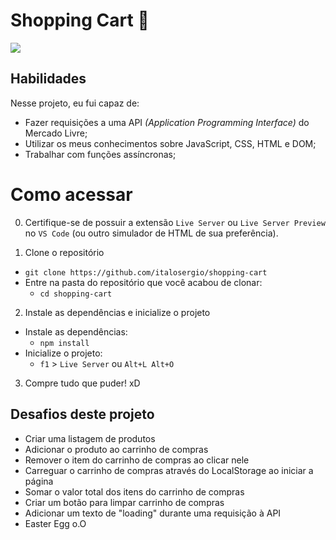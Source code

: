 # Shopping Cart 🛒​
<img src="./out.gif"/>

## Habilidades

Nesse projeto, eu fui capaz de:

- Fazer requisições a uma API *(Application Programming Interface)* do Mercado Livre;
- Utilizar os meus conhecimentos sobre JavaScript, CSS, HTML e DOM;
- Trabalhar com funções assíncronas;

# Como acessar

0. Certifique-se de possuir a extensão `Live Server` ou `Live Server Preview` no `VS Code` (ou outro simulador de HTML de sua preferência).

1. Clone o repositório
  * `git clone https://github.com/italosergio/shopping-cart`
  * Entre na pasta do repositório que você acabou de clonar:
    * `cd shopping-cart`

2. Instale as dependências e inicialize o projeto
  * Instale as dependências:
    * `npm install`
  * Inicialize o projeto:
    * `f1` > `Live Server` ou `Alt+L Alt+O`

3. Compre tudo que puder! xD

## Desafios deste projeto

 - Criar uma listagem de produtos
 - Adicionar o produto ao carrinho de compras
 - Remover o item do carrinho de compras ao clicar nele
 - Carreguar o carrinho de compras através do LocalStorage ao iniciar a página
 - Somar o valor total dos itens do carrinho de compras
 - Criar um botão para limpar carrinho de compras
 - Adicionar um texto de "loading" durante uma requisição à API
 - Easter Egg o.O